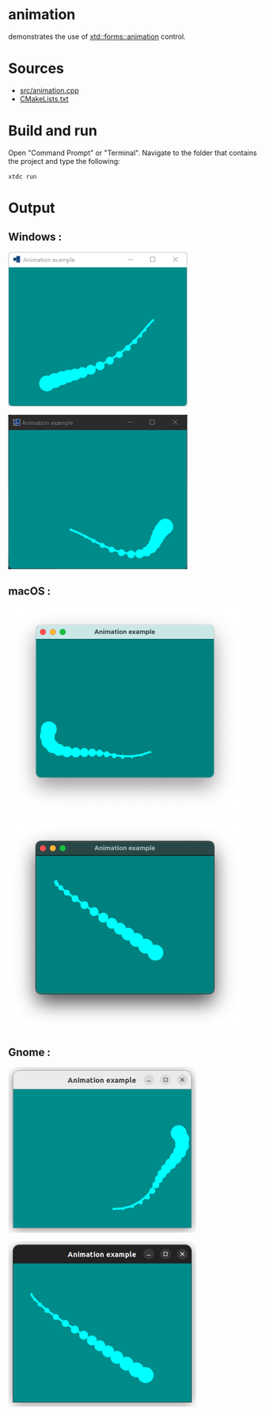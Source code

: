 # animation

demonstrates the use of [xtd::forms::animation](../../../../src/xtd.forms/include/xtd/forms/animation.h) control.

# Sources

* [src/animation.cpp](src/animation.cpp)
* [CMakeLists.txt](CMakeLists.txt)

# Build and run

Open "Command Prompt" or "Terminal". Navigate to the folder that contains the project and type the following:

```shell
xtdc run
```

# Output

## Windows :

![Screenshot](../../../../docs/pictures/examples/animation_w.png)

![Screenshot](../../../../docs/pictures/examples/animation_wd.png)

## macOS :

![Screenshot](../../../../docs/pictures/examples/animation_m.png)

![Screenshot](../../../../docs/pictures/examples/animation_md.png)

## Gnome :

![Screenshot](../../../../docs/pictures/examples/animation_g.png)

![Screenshot](../../../../docs/pictures/examples/animation_gd.png)

